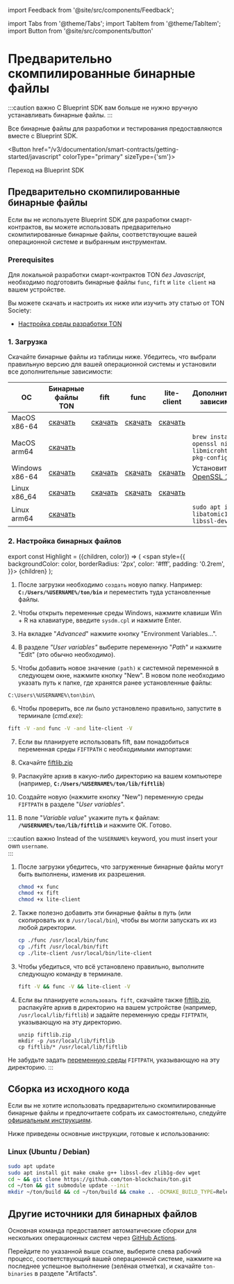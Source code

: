 import Feedback from '@site/src/components/Feedback';

import Tabs from '@theme/Tabs';
import TabItem from '@theme/TabItem';
import Button from '@site/src/components/button'

# Предварительно скомпилированные бинарные файлы

:::caution важно
С Blueprint SDK вам больше не нужно вручную устанавливать бинарные файлы.
:::

Все бинарные файлы для разработки и тестирования предоставляются вместе с Blueprint SDK.

<Button href="/v3/documentation/smart-contracts/getting-started/javascript"
colorType="primary" sizeType={'sm'}>

Переход на Blueprint SDK

</Button>

## Предварительно скомпилированные бинарные файлы

Если вы не используете Blueprint SDK для разработки смарт-контрактов, вы можете использовать предварительно скомпилированные бинарные файлы, соответствующие вашей операционной системе и выбранным инструментам.

### Prerequisites

Для локальной разработки смарт-контрактов TON _без Javascript_, необходимо подготовить бинарные файлы `func`, `fift` и `lite client` на вашем устройстве.

Вы можете скачать и настроить их ниже или изучить эту статью от TON Society:

- [Настройка среды разработки TON](https://blog.ton.org/setting-up-a-ton-development-environment)

### 1. Загрузка

Скачайте бинарные файлы из таблицы ниже.  Убедитесь, что выбрали правильную версию для вашей операционной системы и установили все дополнительные зависимости:

| ОС                                | Бинарные файлы TON                                                                             | fift                                                                                        | func                                                                                        | lite-client                                                                                        | Дополнительные зависимости                                                                                      |
| --------------------------------- | ---------------------------------------------------------------------------------------------- | ------------------------------------------------------------------------------------------- | ------------------------------------------------------------------------------------------- | -------------------------------------------------------------------------------------------------- | --------------------------------------------------------------------------------------------------------------- |
| MacOS x86-64                      | [скачать](https://github.com/ton-blockchain/ton/releases/latest/download/ton-mac-x86-64.zip)   | [скачать](https://github.com/ton-blockchain/ton/releases/latest/download/fift-mac-x86-64)   | [скачать](https://github.com/ton-blockchain/ton/releases/latest/download/func-mac-x86-64)   | [скачать](https://github.com/ton-blockchain/ton/releases/latest/download/lite-client-mac-x86-64)   |                                                                                                                 |
| MacOS arm64                       | [скачать](https://github.com/ton-blockchain/ton/releases/latest/download/ton-mac-arm64.zip)    |                                                                                             |                                                                                             |                                                                                                    | `brew install openssl ninja libmicrohttpd pkg-config`                                                           |
| Windows x86-64                    | [скачать](https://github.com/ton-blockchain/ton/releases/latest/download/ton-win-x86-64.zip)   | [скачать](https://github.com/ton-blockchain/ton/releases/latest/download/fift.exe)          | [скачать](https://github.com/ton-blockchain/ton/releases/latest/download/func.exe)          | [скачать](https://github.com/ton-blockchain/ton/releases/latest/download/lite-client.exe)          | Установите [OpenSSL 1.1.1](/ton-binaries/windows/Win64OpenSSL_Light-1_1_1q.msi) |
| Linux x86_64                      | [скачать](https://github.com/ton-blockchain/ton/releases/latest/download/ton-linux-x86_64.zip) | [скачать](https://github.com/ton-blockchain/ton/releases/latest/download/fift-linux-x86_64) | [скачать](https://github.com/ton-blockchain/ton/releases/latest/download/func-linux-x86_64) | [скачать](https://github.com/ton-blockchain/ton/releases/latest/download/lite-client-linux-x86_64) |                                                                                                                 |
| Linux arm64                       | [скачать](https://github.com/ton-blockchain/ton/releases/latest/download/ton-linux-arm64.zip)  |                                                                                             |                                                                                             |                                                                                                    | `sudo apt install libatomic1 libssl-dev`                                                                        |

### 2. Настройка бинарных файлов

export const Highlight = ({children, color}) => (
<span
style={{
backgroundColor: color,
borderRadius: '2px',
color: '#fff',
padding: '0.2rem',
}}>
{children} </span>
);

<Tabs groupId="operating-systems">
  <TabItem value="win" label="Windows">

1. После загрузки необходимо `создать` новую папку. Например: **`C:/Users/%USERNAME%/ton/bin`** и переместить туда установленные файлы.

2. Чтобы открыть переменные среды Windows, нажмите клавиши <Highlight color="#1877F2">Win + R</Highlight> на клавиатуре, введите `sysdm.cpl` и нажмите Enter.

3. На вкладке "_Advanced_" нажмите кнопку <Highlight color="#1877F2">"Environment Variables..."</Highlight>.

4. В разделе _"User variables"_ выберите переменную "_Path_" и нажмите <Highlight color="#1877F2">"Edit"</Highlight> (это обычно необходимо).

5. Чтобы добавить новое значение `(path)` к системной переменной в следующем окне, нажмите кнопку <Highlight color="#1877F2">"New"</Highlight>.
  В новом поле необходимо указать путь к папке, где хранятся ранее установленные файлы:

  ```
  C:\Users\%USERNAME%\ton\bin\
  ```

6. Чтобы проверить, все ли было установлено правильно, запустите в терминале (_cmd.exe_):

  ```bash
  fift -V -and func -V -and lite-client -V
  ```

7. Если вы планируете использовать fift, вам понадобиться переменная среды `FIFTPATH` с необходимыми импортами:

  1. Скачайте [fiftlib.zip](/ton-binaries/windows/fiftlib.zip)
  2. Распакуйте архив в какую-либо директорию на вашем компьютере (например, **`C:/Users/%USERNAME%/ton/lib/fiftlib`**)
  3. Создайте новую (нажмите кнопку <Highlight color="#1877F2">"New"</Highlight>) переменную среды `FIFTPATH` в разделе "_User variables_".
  4. В поле "_Variable value_" укажите путь к файлам: **`/%USERNAME%/ton/lib/fiftlib`** и нажмите <Highlight color="#1877F2">OK</Highlight>. Готово.

:::caution важно
Instead of the `%USERNAME%` keyword, you must insert your own `username`.\
:::

</TabItem>
<TabItem value="mac" label="Linux / MacOS">

1. После загрузки убедитесь, что загруженные бинарные файлы могут быть выполнены, изменив их разрешения.

   ```bash
   chmod +x func
   chmod +x fift
   chmod +x lite-client
   ```

2. Также полезно добавить эти бинарные файлы в путь (или скопировать их в `/usr/local/bin`), чтобы вы могли запускать их из любой директории.

   ```bash
   cp ./func /usr/local/bin/func
   cp ./fift /usr/local/bin/fift
   cp ./lite-client /usr/local/bin/lite-client
   ```

3. Чтобы убедиться, что всё установлено правильно, выполните следующую команду в терминале.

   ```bash
   fift -V && func -V && lite-client -V
   ```

4. Если вы планируете `использовать fift`, скачайте также [fiftlib.zip](/ton-binaries/windows/fiftlib.zip), распакуйте архив в директорию на вашем устройстве (например, `/usr/local/lib/fiftlib`) и задайте переменную среды `FIFTPATH`, указывающую на эту директорию.

   ```
   unzip fiftlib.zip
   mkdir -p /usr/local/lib/fiftlib
   cp fiftlib/* /usr/local/lib/fiftlib
   ```

Не забудьте задать [переменную среды](https://stackoverflow.com/questions/14637979/how-to-permanently-set-path-on-linux-unix) `FIFTPATH`, указывающую на эту директорию.
:::

  </TabItem>
</Tabs>




## Сборка из исходного кода

Если вы не хотите использовать предварительно скомпилированные бинарные файлы и предпочитаете собрать их самостоятельно, следуйте [официальным инструкциям](/v3/guidelines/smart-contracts/howto/compile/compilation-instructions).

Ниже приведены основные инструкции, готовые к использованию:

### Linux (Ubuntu / Debian)

```bash
sudo apt update
sudo apt install git make cmake g++ libssl-dev zlib1g-dev wget
cd ~ && git clone https://github.com/ton-blockchain/ton.git
cd ~/ton && git submodule update --init
mkdir ~/ton/build && cd ~/ton/build && cmake .. -DCMAKE_BUILD_TYPE=Release && make -j 4
```
## Другие источники для бинарных файлов

Основная команда предоставляет автоматические сборки для нескольких операционных систем через [GitHub Actions](https://github.com/ton-blockchain/ton/releases/latest).

Перейдите по указанной выше ссылке, выберите слева рабочий процесс, соответствующий вашей операционной системе, нажмите на последнее успешное выполнение (зелёная отметка), и скачайте `ton-binaries` в разделе "Artifacts".

<Feedback />

